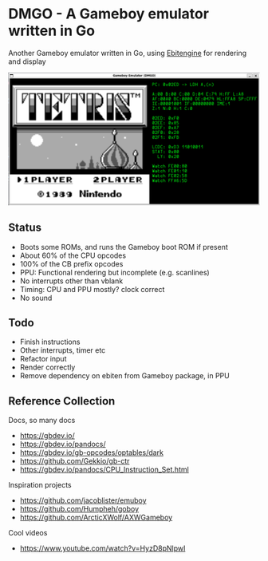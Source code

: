 # DMGO - A Gameboy emulator written in Go

Another Gameboy emulator written in Go, using [Ebitengine](https://ebitengine.org/) for rendering and display

![screen](./etc/screens/tetris-0.png)

## Status

- Boots some ROMs, and runs the Gameboy boot ROM if present
- About 60% of the CPU opcodes
- 100% of the CB prefix opcodes
- PPU: Functional rendering but incomplete (e.g. scanlines)
- No interrupts other than vblank
- Timing: CPU and PPU mostly? clock correct
- No sound

## Todo

- Finish instructions
- Other interrupts, timer etc
- Refactor input
- Render correctly
- Remove dependency on ebiten from Gameboy package, in PPU

## Reference Collection

Docs, so many docs

- https://gbdev.io/
- https://gbdev.io/pandocs/
- https://gbdev.io/gb-opcodes/optables/dark
- https://github.com/Gekkio/gb-ctr
- https://gbdev.io/pandocs/CPU_Instruction_Set.html

Inspiration projects

- https://github.com/jacoblister/emuboy
- https://github.com/Humpheh/goboy
- https://github.com/ArcticXWolf/AXWGameboy

Cool videos

- https://www.youtube.com/watch?v=HyzD8pNlpwI
